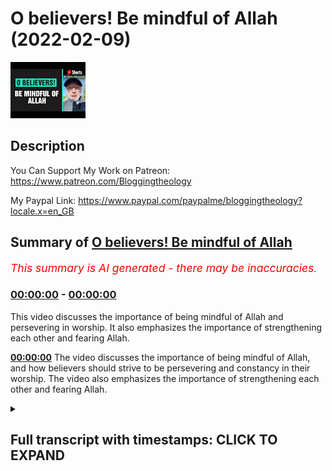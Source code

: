 # O believers! Be mindful of Allah (2022-02-09)

![alt O believers! Be mindful of Allah](kuL1yKXddvc.jpg "O believers! Be mindful of Allah")

## Description

You Can Support My Work on Patreon:
https://www.patreon.com/Bloggingtheology

My Paypal Link: 
https://www.paypal.com/paypalme/bloggingtheology?locale.x=en_GB

## Summary of [O believers! Be mindful of Allah](https://www.youtube.com/watch?v=kuL1yKXddvc)


*<span style="color:red; font-size:125%">This summary is AI generated - there may be inaccuracies</span>. [](/)*

### [00:00:00](https://www.youtube.com/watch?v=kuL1yKXddvc&t=0) - [00:00:00](https://www.youtube.com/watch?v=kuL1yKXddvc&t=0)

This video discusses the importance of being mindful of Allah and persevering in worship. It also emphasizes the importance of strengthening each other and fearing Allah.

**[00:00:00](https://www.youtube.com/watch?v=kuL1yKXddvc&t=0)** The video discusses the importance of being mindful of Allah, and how believers should strive to be persevering and constancy in their worship. The video also emphasizes the importance of strengthening each other and fearing Allah.

<details><summary><h2>Full transcript with timestamps: CLICK TO EXPAND</h2></summary>

[0:00:00](https://youtu.be/kuL1yKXddvc?t=0) for those who fear their lord are  
[0:00:02](https://youtu.be/kuL1yKXddvc?t=2) gardens with rivers flowing beneath  
[0:00:05](https://youtu.be/kuL1yKXddvc?t=5) therein are they to dwell forever a gift  
[0:00:08](https://youtu.be/kuL1yKXddvc?t=8) from the presence of allah and that  
[0:00:11](https://youtu.be/kuL1yKXddvc?t=11) which is in the presence of allah is the  
[0:00:14](https://youtu.be/kuL1yKXddvc?t=14) best bliss for the righteous  
[0:00:16](https://youtu.be/kuL1yKXddvc?t=16) and there are certainly among the people  
[0:00:19](https://youtu.be/kuL1yKXddvc?t=19) of the book those who believe in allah  
[0:00:22](https://youtu.be/kuL1yKXddvc?t=22) in the revelation to you and in the  
[0:00:24](https://youtu.be/kuL1yKXddvc?t=24) revelation to them  
[0:00:25](https://youtu.be/kuL1yKXddvc?t=25) bowing in humility to allah they will  
[0:00:28](https://youtu.be/kuL1yKXddvc?t=28) not sell the signs of allah for a  
[0:00:30](https://youtu.be/kuL1yKXddvc?t=30) miserable gain  
[0:00:32](https://youtu.be/kuL1yKXddvc?t=32) for them is a reward with their lord and  
[0:00:35](https://youtu.be/kuL1yKXddvc?t=35) allah is swift in account  
[0:00:38](https://youtu.be/kuL1yKXddvc?t=38) oh you who believe persevere impatience  
[0:00:41](https://youtu.be/kuL1yKXddvc?t=41) and constancy vie in such perseverance  
[0:00:45](https://youtu.be/kuL1yKXddvc?t=45) strengthen each other and fear allah  
[0:00:48](https://youtu.be/kuL1yKXddvc?t=48) that you may prosper  

</details>
